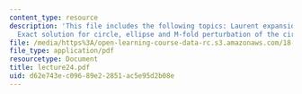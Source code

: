 ```yaml
---
content_type: resource
description: 'This file includes the following topics: Laurent expansion, Area equation,
  Exact solution for circle, ellipse and M-fold perturbation of the circle.'
file: /media/https%3A/open-learning-course-data-rc.s3.amazonaws.com/18-366-random-walks-and-diffusion-fall-2006/d62e743ec09689e22851ac5e95d2b08e_lecture24.pdf
file_type: application/pdf
resourcetype: Document
title: lecture24.pdf
uid: d62e743e-c096-89e2-2851-ac5e95d2b08e
---
```

